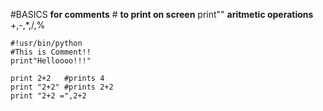 #BASICS
**for comments** #
**to print on screen** print""
**aritmetic operations** +,-,*,/,%
```
#!usr/bin/python
#This is Comment!!
print"Helloooo!!!"

print 2+2   #prints 4
print "2+2" #prints 2+2
print "2+2 =",2+2
```
